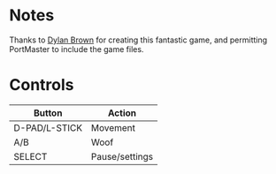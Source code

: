 # Notes

Thanks to [Dylan Brown](https://dylanbrowngames.itch.io) for creating this fantastic game, and permitting PortMaster to include the game files.


# Controls

| Button        | Action         |
| ------------- | -------------- |
| D-PAD/L-STICK | Movement       |
| A/B           | Woof           |
| SELECT        | Pause/settings |
